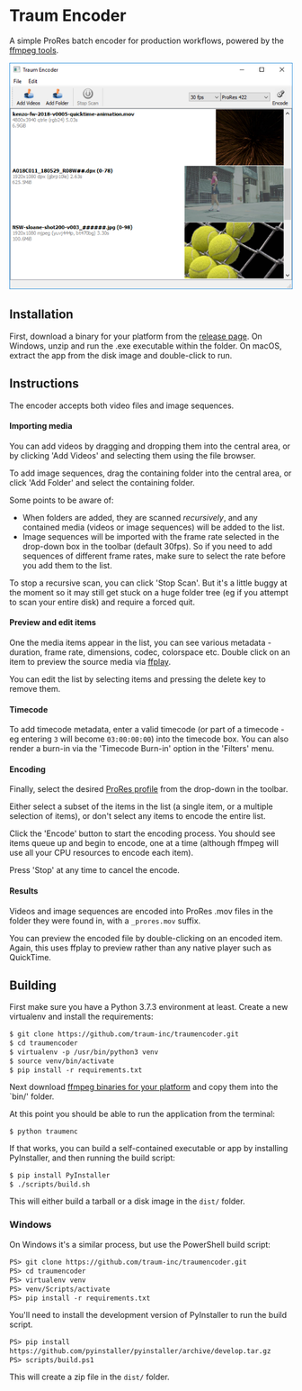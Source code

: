 # Traum Encoder

A simple ProRes batch encoder for production workflows, powered by the [ffmpeg tools](https://ffmpeg.org/).

![Screenshot](https://raw.githubusercontent.com/traum-inc/traumencoder/master/screenshot.png)

## Installation

First, download a binary for your platform from the [release page](https://github.com/traum-inc/traumencoder/releases/tag/v0.1-alpha). On Windows, unzip and run the .exe executable within the folder. On macOS, extract the app from the disk image and double-click to run.

## Instructions

The encoder accepts both video files and image sequences.

#### Importing media
You can add videos by dragging and dropping them into the central area, or by clicking 'Add Videos' and selecting them using the file browser.

To add image sequences, drag the containing folder into the central area, or click 'Add Folder' and select the containing folder.

Some points to be aware of:

* When folders are added, they are scanned *recursively*, and any contained media (videos or image sequences) will be added to the list.
* Image sequences will be imported with the frame rate selected in the drop-down box in the toolbar (default 30fps). So if you need to add sequences of different frame rates, make sure to select the rate before you add them to the list.

To stop a recursive scan, you can click 'Stop Scan'. But it's a little buggy at the moment so it may still get stuck on a huge folder tree (eg if you attempt to scan your entire disk) and require a forced quit.

#### Preview and edit items

One the media items appear in the list, you can see various metadata - duration, frame rate, dimensions, codec, colorspace etc. Double click on an item to preview the source media via [ffplay](https://ffmpeg.org/ffplay.html).

You can edit the list by selecting items and pressing the delete key to remove them.

#### Timecode

To add timecode metadata, enter a valid timecode (or part of a timecode - eg entering `3` will become `03:00:00:00`) into the timecode box. You can also render a burn-in via the 'Timecode Burn-in' option in the 'Filters' menu.

#### Encoding

Finally, select the desired [ProRes profile](https://support.apple.com/en-gb/HT202410) from the drop-down in the toolbar.

Either select a subset of the items in the list (a single item, or a multiple selection of items), or don't select any items to encode the entire list.

Click the 'Encode' button to start the encoding process. You should see items queue up and begin to encode, one at a time (although ffmpeg will use all your CPU resources to encode each item).

Press 'Stop' at any time to cancel the encode.

#### Results

Videos and image sequences are encoded into ProRes .mov files in the folder they were found in, with a `_prores.mov` suffix.

You can preview the encoded file by double-clicking on an encoded item. Again, this uses ffplay to preview rather than any native player such as QuickTime.


## Building

First make sure you have a Python 3.7.3 environment at least. Create a new virtualenv and install the requirements:

```
$ git clone https://github.com/traum-inc/traumencoder.git
$ cd traumencoder
$ virtualenv -p /usr/bin/python3 venv
$ source venv/bin/activate
$ pip install -r requirements.txt
```

Next download [ffmpeg binaries for your platform](https://ffmpeg.zeranoe.com/builds/) and copy them into the `bin/' folder.

At this point you should be able to run the application from the terminal:

```
$ python traumenc
```

If that works, you can build a self-contained executable or app by installing PyInstaller, and then running the build script:

```
$ pip install PyInstaller
$ ./scripts/build.sh
```

This will either build a tarball or a disk image in the `dist/` folder.

### Windows

On Windows it's a similar process, but use the PowerShell build script:

```
PS> git clone https://github.com/traum-inc/traumencoder.git
PS> cd traumencoder
PS> virtualenv venv
PS> venv/Scripts/activate
PS> pip install -r requirements.txt
```

You'll need to install the development version of PyInstaller to run the build script.

```
PS> pip install https://github.com/pyinstaller/pyinstaller/archive/develop.tar.gz
PS> scripts/build.ps1
```

This will create a zip file in the `dist/` folder.
